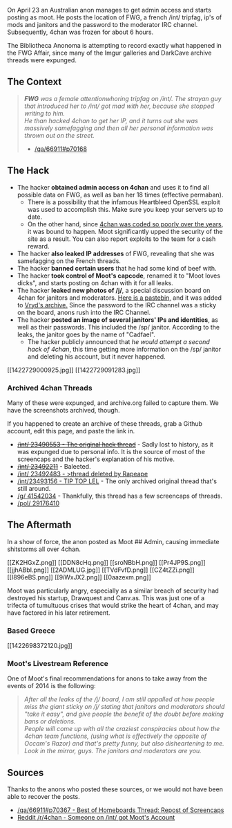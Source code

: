 On April 23 an Australian anon manages to get admin access and starts posting as moot. He posts the location of FWG, a french /int/ tripfag, ip's of mods and janitors and the password to the moderator IRC channel. Subsequently, 4chan was frozen for about 6 hours. 

The Bibliotheca Anonoma is attempting to record exactly what happened in the FWG Affair, since many of the Imgur galleries and DarkCave archive threads were expunged.

## The Context

> _**FWG** was a female attentionwhoring tripfag on /int/. The strayan guy that introduced her to /int/ got mad with her, because she stopped writing to him._  
> _He than hacked 4chan to get her IP, and it turns out she was massively samefagging and then all her personal information was thrown out on the street._
> - [/qa/66911#p70168](http://archive.moe/qa/thread/66911/#70168)

## The Hack

* The hacker **obtained admin access on 4chan** and uses it to find all possible data on FWG, as well as ban her 18 times (effective permaban).
  * There is a possibility that the infamous Heartbleed OpenSSL exploit was used to accomplish this. Make sure you keep your servers up to date.
  * On the other hand, since [4chan was coded so poorly over the years](https://archive.rebeccablacktech.com/g/thread/41542034#p41542190_14), it was bound to happen. Moot significantly upped the security of the site as a result. You can also report exploits to the team for a cash reward.
* The hacker **also leaked IP addresses** of FWG, revealing that she was samefagging on the French threads.
* The hacker **banned certain users** that he had some kind of beef with.
* The hacker **took control of Moot's capcode**, renamed it to "Moot loves dicks", and starts posting on 4chan with it for all leaks.
* The hacker **leaked new photos of /j/**, a special discussion board on 4chan for janitors and moderators. [Here is a pastebin,](http://pastebin.com/JrGU9p5L) and it was added to [Vryd's archive.](http://j.vyrd.net/) Since the password to the IRC channel was a sticky on the board, anons rush into the IRC Channel. 
* The hacker **posted an image of several janitors' IPs and identities**, as well as their passwords. This included the /sp/ janitor. According to the leaks, the janitor goes by the name of "Cadfael".
  * The hacker publicly announced that _he would attempt a second hack of 4chan_, this time getting more information on the /sp/ janitor and deleting his account, but it never happened. 

[[1422729000925.jpg]]
[[1422729091283.jpg]]

### Archived 4chan Threads

Many of these were expunged, and archive.org failed to capture them. We have the screenshots archived, though.

If you happened to create an archive of these threads, grab a Github account, edit this page, and paste the link in.

* <s>[/int/ 23490553 - The original hack thread](https://archive.thedarkcave.org/int/thread/23490553/)</s> - Sadly lost to history, as it was expunged due to personal info. It is the source of most of the screencaps and the hacker's explanation of his motive.
* <s>[/int/ 23492211](https://archive.thedarkcave.org/int/thread/23492211/)</s> - Baleeted.
* [/int/ 23492483 - >thread deleted by Rapeape](https://archive.moe/int/thread/23492483/)
* [/int/23493156 - TIP TOP LEL](https://archive.thedarkcave.org/int/thread/23493156/) - The only archived original thread that's still around.
* [/g/ 41542034](https://archive.rebeccablacktech.com/g/thread/41542034) - Thankfully, this thread has a few screencaps of threads.
* [/pol/ 29176410](https://archive.4plebs.org/pol/thread/29176410/)

## The Aftermath

In a show of force, the anon posted as Moot ## Admin, causing immediate shitstorms all over 4chan.

[[ZK2HGxZ.png]]
[[DDN8cHq.png]]
[[sroNBbH.png]]
[[Pr4JP9S.png]]
[[jjhABbI.png]]
[[2ADMLUG.jpg]]
[[TVdFvfD.png]]
[[CZ4tZZi.png]]
[[I896eBS.png]]
[[9iWxJX2.png]]
[[0aazexm.png]]

Moot was particularly angry, especially as a similar breach of security had destroyed his startup, Drawquest and Canv.as. This was just one of a trifecta of tumultuous crises that would strike the heart of 4chan, and may have factored in his later retirement. 


### Based Greece

[[1422698372120.jpg]]

### Moot's Livestream Reference

One of Moot's final recommendations for anons to take away from the events of 2014 is the following:

> _After all the leaks of the /j/ board, I am still appalled at how people miss the giant sticky on /j/ stating that janitors and moderators should "take it easy", and give people the benefit of the doubt before making bans or deletions._  
> _People will come up with all the craziest conspiracies about how the 4chan team functions, (using what is effectively the opposite of Occam's Razor) and that's pretty funny, but also disheartening to me._  
> _Look in the mirror, guys. The janitors and moderators are you._

## Sources

Thanks to the anons who posted these sources, or we would not have been able to recover the posts.

* [/qa/66911#p70367 - Best of Homeboards Thread: Repost of Screencaps](http://archive.moe/qa/thread/66911/#70367)
* [Reddit /r/4chan - Someone on /int/ got Moot's Account](http://www.reddit.com/r/4chan/comments/23ri4w/someone_on_int_got_moots_account/)